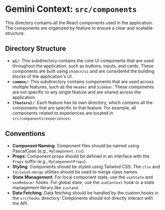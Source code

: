 # Gemini Context: `src/components`

This directory contains all the React components used in the application. The components are organized by feature to ensure a clear and scalable structure.

## Directory Structure

-   **`ui/`**: This subdirectory contains the core UI components that are used throughout the application, such as buttons, inputs, and cards. These components are built using `shadcn/ui` and are considered the building blocks of the application's UI.
-   **`common/`**: This subdirectory contains components that are used across multiple features, such as the `Header` and `Sidebar`. These components are not specific to any single feature and are shared across the application.
-   **`{feature}/`**: Each feature has its own directory, which contains all the components that are specific to that feature. For example, all components related to experiences are located in `src/components/experiences`.

## Conventions

-   **Component Naming**: Component files should be named using PascalCase (e.g., `MyComponent.tsx`).
-   **Props**: Component props should be defined in an interface with the `Props` suffix (e.g., `MyComponentProps`).
-   **Styling**: Components should be styled using Tailwind CSS. The `clsx` and `tailwind-merge` utilities should be used to merge class names.
-   **State Management**: For local component state, use the `useState` and `useReducer` hooks. For global state, use the `useContext` hook or a state management library like `zustand`.
-   **Data Fetching**: Data fetching should be handled by the custom hooks in the `src/hooks` directory. Components should not directly interact with the API.

